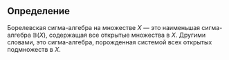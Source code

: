 ## Определение
Борелевская сигма-алгебра на множестве $X$ — это наименьшая сигма-алгебра $\mathbb{B}(X)$, содержащая все открытые множества в $X$. Другими словами, это сигма-алгебра, порожденная системой всех открытых подмножеств в $X$.